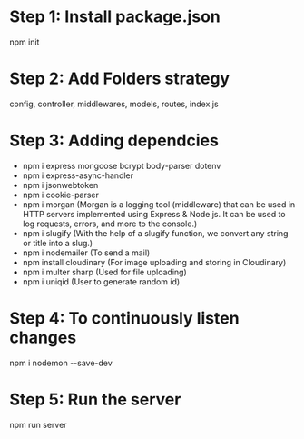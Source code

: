 # Step 1: Install package.json
npm init

# Step 2: Add Folders strategy
config, controller, middlewares, models, routes, index.js

# Step 3: Adding dependcies
- npm i express mongoose bcrypt body-parser dotenv
- npm i express-async-handler
- npm i jsonwebtoken
- npm i cookie-parser
- npm i morgan 
(Morgan is a logging tool (middleware) that can be used in HTTP servers implemented using Express & Node.js. It can be used to log requests, errors, and more to the console.)
- npm i slugify
(With the help of a slugify function, we convert any string or title into a slug.)
- npm i nodemailer
(To send a mail)
- npm install cloudinary
(For image uploading and storing in Cloudinary)
- npm i multer sharp
(Used for file uploading)
- npm i uniqid
(User to generate random id)


# Step 4: To continuously listen changes
npm i nodemon --save-dev

# Step 5: Run the server
npm run server
